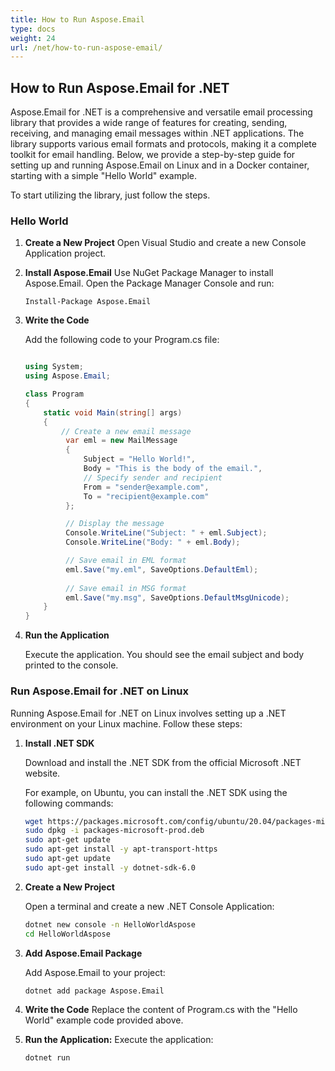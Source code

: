 ```yaml
---
title: How to Run Aspose.Email
type: docs
weight: 24
url: /net/how-to-run-aspose-email/
---
```


## **How to Run Aspose.Email for .NET**

Aspose.Email for .NET is a comprehensive and versatile email processing library that provides a wide range of features for creating, sending, receiving, and managing email messages within .NET applications. The library supports various email formats and protocols, making it a complete toolkit for email handling. Below, we provide a step-by-step guide for setting up and running Aspose.Email on Linux and in a Docker container, starting with a simple "Hello World" example.

To start utilizing the library, just follow the steps.

### **Hello World**

1. **Create a New Project** 
   Open Visual Studio and create a new Console Application project.

2. **Install Aspose.Email** 
   Use NuGet Package Manager to install Aspose.Email. Open the Package Manager Console and run:

   ```
   Install-Package Aspose.Email
   ```

3. **Write the Code**

   Add the following code to your Program.cs file:
   
   ```csharp
   
   using System;
   using Aspose.Email;
   
   class Program
   {
       static void Main(string[] args)
       {
           // Create a new email message
            var eml = new MailMessage
            {
                Subject = "Hello World!",
                Body = "This is the body of the email.",
                // Specify sender and recipient
                From = "sender@example.com",
                To = "recipient@example.com"
            };

            // Display the message
            Console.WriteLine("Subject: " + eml.Subject);
            Console.WriteLine("Body: " + eml.Body);

            // Save email in EML format
            eml.Save("my.eml", SaveOptions.DefaultEml);
            
            // Save email in MSG format
            eml.Save("my.msg", SaveOptions.DefaultMsgUnicode);
       }
   }
   ```
4. **Run the Application**

   Execute the application. You should see the email subject and body printed to the console.

### **Run Aspose.Email for .NET on Linux**

Running Aspose.Email for .NET on Linux involves setting up a .NET environment on your Linux machine. Follow these steps:

1. **Install .NET SDK**

   Download and install the .NET SDK from the official Microsoft .NET website.
   
   For example, on Ubuntu, you can install the .NET SDK using the following commands:
   
   ```bash
   wget https://packages.microsoft.com/config/ubuntu/20.04/packages-microsoft-prod.deb -O packages-microsoft-prod.deb
   sudo dpkg -i packages-microsoft-prod.deb
   sudo apt-get update
   sudo apt-get install -y apt-transport-https
   sudo apt-get update
   sudo apt-get install -y dotnet-sdk-6.0
   ```
2. **Create a New Project**

   Open a terminal and create a new .NET Console Application:
   
   ```bash
   dotnet new console -n HelloWorldAspose
   cd HelloWorldAspose
   ```
   
3. **Add Aspose.Email Package**

   Add Aspose.Email to your project:
   
   ```bash
   dotnet add package Aspose.Email
   ```

4. **Write the Code**
   Replace the content of Program.cs with the "Hello World" example code provided above.

5. **Run the Application:**
   Execute the application:

   ```bash
   dotnet run
   ```


